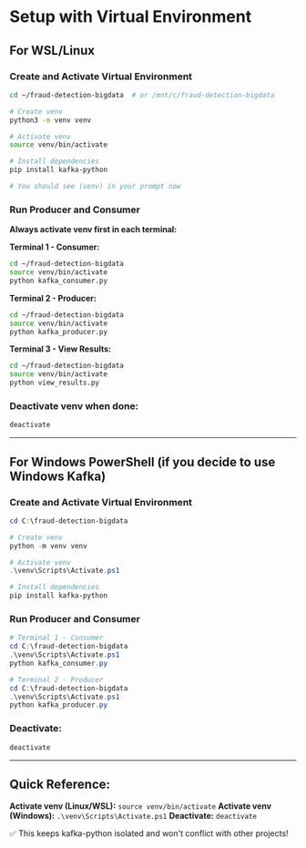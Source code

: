 # Setup with Virtual Environment

## For WSL/Linux

### Create and Activate Virtual Environment
```bash
cd ~/fraud-detection-bigdata  # or /mnt/c/fraud-detection-bigdata

# Create venv
python3 -m venv venv

# Activate venv
source venv/bin/activate

# Install dependencies
pip install kafka-python

# You should see (venv) in your prompt now
```

### Run Producer and Consumer
**Always activate venv first in each terminal:**

**Terminal 1 - Consumer:**
```bash
cd ~/fraud-detection-bigdata
source venv/bin/activate
python kafka_consumer.py
```

**Terminal 2 - Producer:**
```bash
cd ~/fraud-detection-bigdata
source venv/bin/activate
python kafka_producer.py
```

**Terminal 3 - View Results:**
```bash
cd ~/fraud-detection-bigdata
source venv/bin/activate
python view_results.py
```

### Deactivate venv when done:
```bash
deactivate
```

---

## For Windows PowerShell (if you decide to use Windows Kafka)

### Create and Activate Virtual Environment
```powershell
cd C:\fraud-detection-bigdata

# Create venv
python -m venv venv

# Activate venv
.\venv\Scripts\Activate.ps1

# Install dependencies
pip install kafka-python
```

### Run Producer and Consumer
```powershell
# Terminal 1 - Consumer
cd C:\fraud-detection-bigdata
.\venv\Scripts\Activate.ps1
python kafka_consumer.py

# Terminal 2 - Producer
cd C:\fraud-detection-bigdata
.\venv\Scripts\Activate.ps1
python kafka_producer.py
```

### Deactivate:
```powershell
deactivate
```

---

## Quick Reference:

**Activate venv (Linux/WSL):** `source venv/bin/activate`
**Activate venv (Windows):** `.\venv\Scripts\Activate.ps1`
**Deactivate:** `deactivate`

✅ This keeps kafka-python isolated and won't conflict with other projects!
